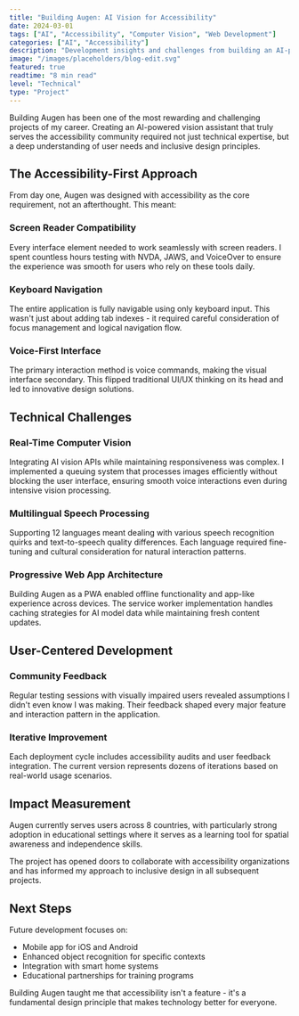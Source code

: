 ```yaml
---
title: "Building Augen: AI Vision for Accessibility"
date: 2024-03-01
tags: ["AI", "Accessibility", "Computer Vision", "Web Development"]
categories: ["AI", "Accessibility"]
description: "Development insights and challenges from building an AI-powered vision assistant for accessibility"
image: "/images/placeholders/blog-edit.svg"
featured: true
readtime: "8 min read"
level: "Technical"
type: "Project"
---
```


Building Augen has been one of the most rewarding and challenging projects of my career. Creating an AI-powered vision assistant that truly serves the accessibility community required not just technical expertise, but a deep understanding of user needs and inclusive design principles.

## The Accessibility-First Approach

From day one, Augen was designed with accessibility as the core requirement, not an afterthought. This meant:

### Screen Reader Compatibility
Every interface element needed to work seamlessly with screen readers. I spent countless hours testing with NVDA, JAWS, and VoiceOver to ensure the experience was smooth for users who rely on these tools daily.

### Keyboard Navigation
The entire application is fully navigable using only keyboard input. This wasn't just about adding tab indexes - it required careful consideration of focus management and logical navigation flow.

### Voice-First Interface
The primary interaction method is voice commands, making the visual interface secondary. This flipped traditional UI/UX thinking on its head and led to innovative design solutions.

## Technical Challenges

### Real-Time Computer Vision
Integrating AI vision APIs while maintaining responsiveness was complex. I implemented a queuing system that processes images efficiently without blocking the user interface, ensuring smooth voice interactions even during intensive vision processing.

### Multilingual Speech Processing
Supporting 12 languages meant dealing with various speech recognition quirks and text-to-speech quality differences. Each language required fine-tuning and cultural consideration for natural interaction patterns.

### Progressive Web App Architecture
Building Augen as a PWA enabled offline functionality and app-like experience across devices. The service worker implementation handles caching strategies for AI model data while maintaining fresh content updates.

## User-Centered Development

### Community Feedback
Regular testing sessions with visually impaired users revealed assumptions I didn't even know I was making. Their feedback shaped every major feature and interaction pattern in the application.

### Iterative Improvement
Each deployment cycle includes accessibility audits and user feedback integration. The current version represents dozens of iterations based on real-world usage scenarios.

## Impact Measurement

Augen currently serves users across 8 countries, with particularly strong adoption in educational settings where it serves as a learning tool for spatial awareness and independence skills.

The project has opened doors to collaborate with accessibility organizations and has informed my approach to inclusive design in all subsequent projects.

## Next Steps

Future development focuses on:
- Mobile app for iOS and Android
- Enhanced object recognition for specific contexts
- Integration with smart home systems
- Educational partnerships for training programs

Building Augen taught me that accessibility isn't a feature - it's a fundamental design principle that makes technology better for everyone.
